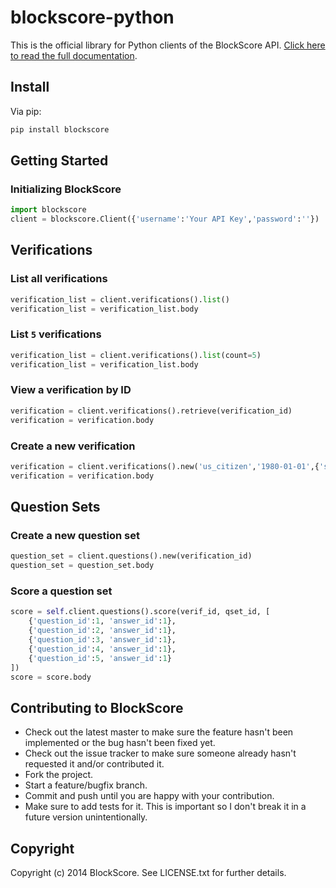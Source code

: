 # blockscore-python

This is the official library for Python clients of the BlockScore API. [Click here to read the full documentation](https://manage.blockscore.com/docs).

## Install

Via pip:

```sh
pip install blockscore
```

## Getting Started

### Initializing BlockScore

```python
import blockscore
client = blockscore.Client({'username':'Your API Key','password':''})
```

## Verifications
    
### List all verifications

```python
verification_list = client.verifications().list()
verification_list = verification_list.body
```

### List `5` verifications

```python
verification_list = client.verifications().list(count=5)
verification_list = verification_list.body
```
    
### View a verification by ID

```python
verification = client.verifications().retrieve(verification_id)
verification = verification.body
```

### Create a new verification

```python
verification = client.verifications().new('us_citizen','1980-01-01',{'ssn': '1234'},{'first': 'john', 'last': 'doe'},{'street1': '1 Infinite Loop', 'city': 'Palo Alto', 'state': 'ca', 'postal_code': '94309', 'country': 'us'})
verification = verification.body
```

## Question Sets

### Create a new question set

```python
question_set = client.questions().new(verification_id)
question_set = question_set.body
```

### Score a question set

```python
score = self.client.questions().score(verif_id, qset_id, [
	{'question_id':1, 'answer_id':1},
	{'question_id':2, 'answer_id':1},
	{'question_id':3, 'answer_id':1},
	{'question_id':4, 'answer_id':1},
	{'question_id':5, 'answer_id':1}
])
score = score.body
```

## Contributing to BlockScore
 
* Check out the latest master to make sure the feature hasn't been implemented or the bug hasn't been fixed yet.
* Check out the issue tracker to make sure someone already hasn't requested it and/or contributed it.
* Fork the project.
* Start a feature/bugfix branch.
* Commit and push until you are happy with your contribution.
* Make sure to add tests for it. This is important so I don't break it in a future version unintentionally.

## Copyright

Copyright (c) 2014 BlockScore. See LICENSE.txt for
further details.
